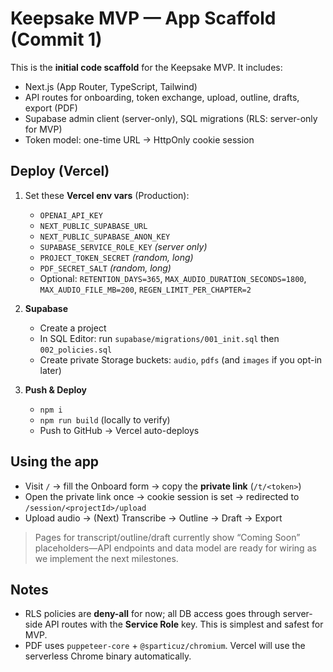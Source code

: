 # Keepsake MVP — App Scaffold (Commit 1)

This is the **initial code scaffold** for the Keepsake MVP. It includes:
- Next.js (App Router, TypeScript, Tailwind)
- API routes for onboarding, token exchange, upload, outline, drafts, export (PDF)
- Supabase admin client (server-only), SQL migrations (RLS: server-only for MVP)
- Token model: one-time URL → HttpOnly cookie session

## Deploy (Vercel)
1. Set these **Vercel env vars** (Production):
   - `OPENAI_API_KEY`
   - `NEXT_PUBLIC_SUPABASE_URL`
   - `NEXT_PUBLIC_SUPABASE_ANON_KEY`
   - `SUPABASE_SERVICE_ROLE_KEY` *(server only)*
   - `PROJECT_TOKEN_SECRET` *(random, long)*
   - `PDF_SECRET_SALT` *(random, long)*
   - Optional: `RETENTION_DAYS=365`, `MAX_AUDIO_DURATION_SECONDS=1800`, `MAX_AUDIO_FILE_MB=200`, `REGEN_LIMIT_PER_CHAPTER=2`

2. **Supabase**
   - Create a project
   - In SQL Editor: run `supabase/migrations/001_init.sql` then `002_policies.sql`
   - Create private Storage buckets: `audio`, `pdfs` (and `images` if you opt-in later)

3. **Push & Deploy**
   - `npm i`
   - `npm run build` (locally to verify)
   - Push to GitHub → Vercel auto-deploys

## Using the app
- Visit `/` → fill the Onboard form → copy the **private link** (`/t/<token>`)
- Open the private link once → cookie session is set → redirected to `/session/<projectId>/upload`
- Upload audio → (Next) Transcribe → Outline → Draft → Export

> Pages for transcript/outline/draft currently show “Coming Soon” placeholders—API endpoints and data model are ready for wiring as we implement the next milestones.

## Notes
- RLS policies are **deny-all** for now; all DB access goes through server-side API routes with the **Service Role** key. This is simplest and safest for MVP.
- PDF uses `puppeteer-core` + `@sparticuz/chromium`. Vercel will use the serverless Chrome binary automatically.


